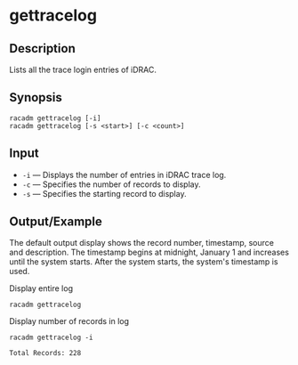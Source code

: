 # gettracelog

## Description

Lists all the trace login entries of iDRAC.

## Synopsis

```
racadm gettracelog [-i]
racadm gettracelog [-s <start>] [-c <count>]
```

## Input

- `-i` — Displays the number of entries in iDRAC trace log.
- `-c` — Specifies the number of records to display.
- `-s` — Specifies the starting record to display.

## Output/Example

The default output display shows the record number, timestamp, source and description. The timestamp begins at midnight, January 1 and increases until the system starts. After the system starts, the system's timestamp is used.

Display entire log

```
racadm gettracelog
```

Display number of records in log

```
racadm gettracelog -i
```

```
Total Records: 228
```